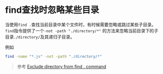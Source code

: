 # find查找时忽略某些目录

当使用`find .`查找当前目录中某个文件时，有时候需要忽略或跳过某些子目录。`find`指令提供了一个`-not -path "./directory/*"` 的方法来忽略当前目录下的子目录`./directory/`及其递归子目录。

例如

```bash
find -name "*.js" -not -path "./directory/*"
```

> 参考 [Exclude directory from find . command](https://stackoverflow.com/questions/4210042/exclude-directory-from-find-command)
